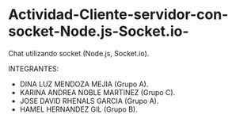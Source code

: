 # Actividad-Cliente-servidor-con-socket-Node.js-Socket.io-
Chat utilizando socket (Node.js, Socket.io).

INTEGRANTES:

- DINA LUZ MENDOZA MEJIA (Grupo A).
- KARINA ANDREA NOBLE MARTINEZ (Grupo C).
- JOSE DAVID RHENALS GARCIA (Grupo A).
- HAMEL HERNANDEZ GIL (Grupo B).
